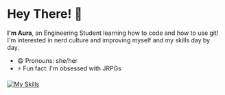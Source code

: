 # Hey There! 👋
**I'm Aura**, an Engineering Student learning how to code and how to use git! I'm interested in nerd culture and improving myself and my skills day by day.
- 😄 Pronouns: she/her
- ⚡ Fun fact: I'm obsessed with JRPGs

[![My Skills](https://skillicons.dev/icons?i=cpp,java,python,html,css,javascript,eclipse,godot,vscode,windows,linux)](https://skillicons.dev)


<!--
- 🔭 I’m currently working on ...
- 🌱 I’m currently learning ...
- 👯 I’m looking to collaborate on ...
- 🤔 I’m looking for help with ...
- 💬 Ask me about ...
- 📫 How to reach me: ...
- 😄 Pronouns: ...
- ⚡ Fun fact: ...
-->
